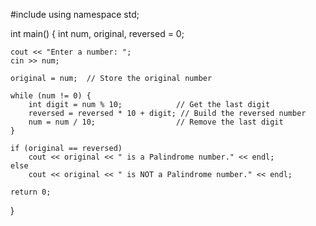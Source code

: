 #include <iostream>
using namespace std;

int main() {
    int num, original, reversed = 0;

    cout << "Enter a number: ";
    cin >> num;

    original = num;  // Store the original number

    while (num != 0) {
        int digit = num % 10;            // Get the last digit
        reversed = reversed * 10 + digit; // Build the reversed number
        num = num / 10;                  // Remove the last digit
    }

    if (original == reversed)
        cout << original << " is a Palindrome number." << endl;
    else
        cout << original << " is NOT a Palindrome number." << endl;

    return 0;
}
